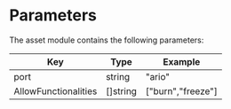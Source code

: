 <!--
order: 3
-->

# Parameters

The asset module contains the following parameters:

| Key                  | Type     | Example                |
|----------------------|----------|------------------------|
| port                 | string   | "ario"                 |
| AllowFunctionalities | []string | ["burn","freeze"]      |
